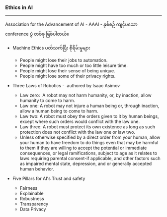 ### Ethics in AI
---

Association for the Advancement of AI - AAAI - နှစ်စဥ် ကျင့်ပသော conference ပွဲ တစ်ခု ဖြစ်ပါတယ်။

- Machine Ethics ပတ်သက်ပြီး စိုရိမ်းမှုများ
	- People might lose their jobs to automation.
	- People might have too much or too little leisure time.
	- People might lose their sense of being unique.
	- People might lose some of their privacy rights.
	
- Three Laws of Robotics -  authored by Isaac Asimov
	 - Law zero:  A robot may not harm humanity, or, by inaction, allow humanity to come to harm.
	 - Law one:  A robot may not injure a human being or, through inaction, allow a human being to come to harm.
	- Law two:  A robot must obey the orders given to it by human beings, except where such orders would conflict with the  law one.
	- Law three: A robot must protect its own existence as long as such protection does not conflict with the  law one or  law two.
	- Unless otherwise specified by a direct order from your human, allow your human to have freedom to do things even that may be harmful to them if they are willing to accept the potential or immediate consequences, or legal ramifications, subject to age as it relates to laws requiring parental consent-if applicable, and other factors such as impaired mental state, depression, and or generally accepted human behavior.
	
- Five Pillars  for AI's Trust and safety
	- Fairness
	- Explainable
	- Robustness
	- Transparency
	- Data Privacy 

